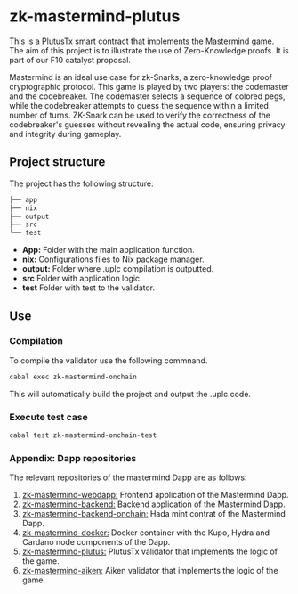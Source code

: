 # zk-mastermind-plutus

This is a PlutusTx smart contract that implements the Mastermind game. The aim of this project is to illustrate the use of Zero-Knowledge proofs. It is part of our F10 catalyst proposal.

Mastermind is an ideal use case for zk-Snarks, a zero-knowledge proof cryptographic protocol. This game is played by two players: the codemaster and the codebreaker. The codemaster selects a sequence of colored pegs, while the codebreaker attempts to guess the sequence within a limited number of turns. ZK-Snark can be used to verify the correctness of the codebreaker's guesses without revealing the actual code, ensuring privacy and integrity during gameplay.

## Project structure

The project has the following structure:

```bash
├── app
├── nix
├── output
├── src
└── test
```

* **App:** Folder with the main application function.
* **nix:** Configurations files to Nix package manager.
* **output:** Folder where .uplc compilation is outputted.
* **src** Folder with application logic.
* **test** Folder with test to the validator.

## Use

### Compilation

To compile the validator use the following commnand.

```bash
cabal exec zk-mastermind-onchain
```

This will automatically build the project and output the .uplc code.

### Execute test case 

```bash
cabal test zk-mastermind-onchain-test
```

### Appendix: Dapp repositories

The relevant repositories of the mastermind Dapp are as follows: 

1. [zk-mastermind-webdapp:](https://github.com/Modulo-P/zk-mastermind-webapp) Frontend application of the Mastermind Dapp.
2. [zk-mastermind-backend:](https://github.com/Modulo-P/zk-mastermind-backend) Backend application of the Mastermind Dapp.
3. [zk-mastermind-backend-onchain:](https://github.com/Modulo-P/zk-mastermind-backend-onchain) Hada mint contrat of the Mastermind Dapp.
4. [zk-mastermind-docker:](https://github.com/Modulo-P/zk-mastermind-docker) Docker container with the Kupo, Hydra and Cardano node components of the Dapp.
5. [zk-mastermind-plutus:](https://github.com/Modulo-P/zk-mastermind-plutus) PlutusTx validator that implements the logic of the game.
6. [zk-mastermind-aiken:](https://github.com/Modulo-P/zk-mastermind-aiken) Aiken validator that implements the logic of the game.


